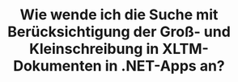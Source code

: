 ---
############################# Static ############################
layout: "auto-gen-gist"
draft: false
path: "de/search/net/case-sensitive/xltm/"
otherformats: PDF DOC DOT DOCX DOCM DOTX DOTM TXT ODT OTT RTF XLS XLT XLSX XLSM XLSB XLTX XLA XLAM ODS OTS CSV TSV XML PPT PPS POT PPTX PPTM POTX POTM PPSX PPSM ODP PST OST EML EMLX MSG ONE ZIP XHTML MHTML MD CHM EPUB  FB2 

############################# Head ############################
head_title: "Wenden Sie die Textsuche mit Berücksichtigung der Groß-/Kleinschreibung in XLTM-Dokumenten über .NET an"
head_description: "Die .NET-API von GroupDocs.Search ermöglicht es Softwareprogrammierern, die Textsuche mit Berücksichtigung der Groß-/Kleinschreibung anzuwenden und die genaue Wortfolge in XLTM-Dokumenten über die .NET-API zu finden."

############################# Header ############################
title: "Wie wende ich die Suche mit Berücksichtigung der Groß- und Kleinschreibung in XLTM-Dokumenten in .NET-Apps an?"
description: "Die .NET-API von GroupDocs.Search ermöglicht Softwareentwicklern die Textsuche mit Berücksichtigung der Groß- und Kleinschreibung in verschiedenen Dokumenttypen wie PDF, HTML, DOCX, PPTX, XLSX und mehr in .NET-Apps."

######################### Download Button #######################
button:
    enable: true

############################# About ############################
about:
    enable: true
    title: "Was ist die Suche mit Berücksichtigung der Groß-/Kleinschreibung und wie wird sie über .NET erreicht?"
    content: |
      Es gibt zahlreiche nützliche Suchtechniken, die Benutzern helfen können, verschiedene Arten von Dokumenten nach einer bestimmten Kombination von Wörtern oder anderen Daten zu durchsuchen. Case-Sensitive Search ist eine sehr nützliche Technik, die es Benutzern ermöglicht, Dokumente und Webseiten zu durchsuchen, unabhängig davon, ob Groß- und Kleinbuchstaben als unterschiedlich oder gleich behandelt werden. Beispielsweise werden „Computer“, „Computer“ und „COMPUTER“ als unterschiedliche Wörter behandelt, da der Buchstabe „C“ in erster Instanz großgeschrieben, in zweiter Instanz kleingeschrieben und in dritter Instanz ausschließlich in Großbuchstaben geschrieben wird. GroupDocs.Search für .NET ist eine praktische Hochleistungs-API für die Dokumentensuche, die es Softwareentwicklern ermöglicht, Softwareanwendungen und Tools für die Textsuche sowie die Indexierung von Dokumenten mit Leichtigkeit zu erstellen. Die API bietet Unterstützung für einige der am häufigsten verwendeten Dateiformate wie PDF, HTML, Outlook-E-Mail, Microsoft Office Word, Excel-Arbeitsblätter, PowerPoint-Präsentationen, Outlook MSG, PST und viele mehr. Eine weitere nützliche Funktion ist, dass Suchanfragen identifiziert werden können, die in einer Sprache geschrieben sind, die nicht mit Ihrem Tastaturlayout übereinstimmt.

############################# content ############################
steps:
    enable: true
    block:
    - title_left: "Führen Sie eine Suche mit Berücksichtigung der Groß- und Kleinschreibung in XLTM-Dokumenten über .NET durch"
      content_left: |
       GroupDocs.Search .NET API ermöglicht Softwareprogrammierern, Suchfunktionen mit Berücksichtigung der Groß- und Kleinschreibung in ihre eigene C# .NET-Anwendung einzufügen. Das folgende .NET-Codebeispiel veranschaulicht, wie Sie mit nur wenigen Codezeilen eine Suche mit Berücksichtigung der Groß-/Kleinschreibung mit einer Abfrage in Textform in XLTM-Dateien erreichen.

      title_right: "Wenden Sie die Suche mit Berücksichtigung der Groß-/Kleinschreibung in XLTM Dokumenten an"
      content_right: |
         * Identifizieren Sie den Pfad zum Indexordner sowie zum Dokumentenordner.
         * Generieren Sie einen Index im angegebenen Ordner, indem Sie eine Instanz der Klasse [Index](https://apireference.groupdocs.com/search/net/groupdocs.search/index/constructors/2) aufrufen
         * Indizieren von Dokumenten aus dem angegebenen Ordner durch Aufrufen der Instanz der Klasse [Add](https://apireference.groupdocs.com/search/net/groupdocs.search.index/add/methods/1).
         * Initialisiert eine neue Instanz der Klasse [SearchOptions](https://apireference.groupdocs.com/search/net/groupdocs.search.options/searchoptions).
         * Aktivieren der Suche mit Berücksichtigung der Groß-/Kleinschreibungb durch Aufrufen der Methode [UseCaseSensitiveSearch](https://apireference.groupdocs.com/search/net/groupdocs.search.options/searchoptions/properties/usecasesensitivesearch).
         * Suchstring definieren und Suche starten
         
        
      gisthash: "805df69ebb1145d5c15c212431de1395"
      gistfile: "case-sensitive_in_text_queries_dotnet.cs"

    - title_left: "Führen Sie eine Suche mit Berücksichtigung der Groß- und Kleinschreibung in Objektform über .NET durch"
      content_left: |
        GroupDocs.Search .NET gibt Softwareentwicklern die Möglichkeit, Wörter zu finden, die Groß- und Kleinbuchstaben in .NET-Anwendungen berücksichtigen. Das folgende .NET-Codebeispiel veranschaulicht, wie die Suche mit Berücksichtigung der Groß-/Kleinschreibung mit einer Abfrage in Objektform in XLTM-Dokumenten angewendet wird. 

      title_right: "Suchen Sie in XLTM Dokumenten nach Groß- und Kleinschreibung"
      content_right: |
        * Identifizieren Sie den Pfad zum Indexordner sowie zum Dokumentenordner.
        * Generieren Sie einen Index im angegebenen Ordner, indem Sie eine Instanz der Klasse [Index](https://apireference.groupdocs.com/search/net/groupdocs.search/index/constructors/2) aufrufen
        * Indizieren von Dokumenten aus dem angegebenen Ordner durch Aufrufen der Instanz der Klasse [Add](https://apireference.groupdocs.com/search/net/groupdocs.search.index/add/methods/1).
        * Initialisiert eine neue Instanz der Klasse [SearchOptions](https://apireference.groupdocs.com/search/net/groupdocs.search.options/searchoptions).
        * Aktivieren der Suche mit Berücksichtigung der Groß-/Kleinschreibungb durch Aufrufen der Methode [UseCaseSensitiveSearch](https://apireference.groupdocs.com/search/net/groupdocs.search.options/searchoptions/properties/usecasesensitivesearch).
        * Erstellen einer Suchabfrage in Objektform durch Aufrufen der Methode [CreateWordQuery](https://apireference.groupdocs.com/search/net/groupdocs.search/searchquery/methods/createwordquery).
        * Suche starten und Suchergebnisse anzeigen
     
      gisthash: "846d0dd11f88a59d62f083e33e84286b"
      gistfile: "case-sensitive_search_in_object_queries_dotnet.cs"

    - title_left: "System Anforderungen"
      content_left: |
       GroupDocs.Search für .NET wird auf allen wichtigen Plattformen und Betriebssystemen unterstützt. Um den vollständigen Leitfaden zu den Systemanforderungen zu erhalten, besuchen Sie bitte [Systemanforderungen](https://docs.groupdocs.com/search/net/system-requirements/), bevor Sie den folgenden Code ausführen. Stellen Sie bitte sicher, dass die folgenden Voraussetzungen auf Ihrem installiert sind System:
         * Betriebssysteme: Microsoft Windows, Linux, MacOS
         * Entwicklungsumgebung: Visual Studio, Xamarin, MonoDevelop usw
         * Frameworks: .NET Framework, .NET Standard, .NET Core, Mono
         * Holen Sie sich die neueste Version von GroupDocs.Search für .NET-APIs von [NuGet](https://www.nuget.org/packages/GroupDocs.search/)
        
      title_right: "Warum GroupDocs.Assembly verwenden"
      content_right: |
        * Suchindexerstellung sowohl im Speicher als auch auf der Festplatte.
        * Möglichkeit der Indizierung aus einer Datei, einem Stream oder einer Struktur.
        * Unterstützung für die Indexierung passwortgeschützter Dokumente.
        * Unterstützung für das Zusammenführen mehrerer Indizes.
        * Dokument während der Suchindizierung filtern.
        * Unterstützung der Rechtschreibprüfung während der Suche.
        * Mischzeichen werden vollständig unterstützt
        * Kombinieren verschiedener Suchtypen in einer Suchanfrage.
        * Einfache Suche nach Wörtern und regulären Ausdrücken wird unterstützt
        * Vollständige Unterstützung von Alias-Ersetzungen in Suchanfragen.

demos:
    enable: true
        

more_formats:
    enable: true


back_to_top:
    enable: true
---